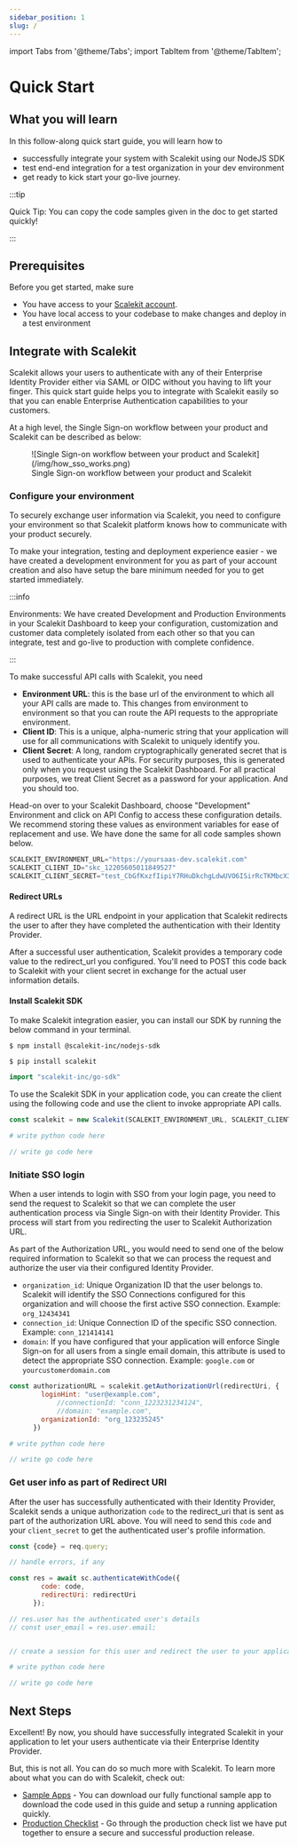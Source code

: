 ```yaml
---
sidebar_position: 1
slug: /
---
```

import Tabs from '@theme/Tabs';
import TabItem from '@theme/TabItem';

# Quick Start

## What you will learn

In this follow-along quick start guide, you will learn how to

- successfully integrate your system with Scalekit using our NodeJS SDK
- test end-end integration for a test organization in your dev environment
- get ready to kick start your go-live journey.

:::tip

Quick Tip: You can copy the code samples given in the doc to get started quickly!

:::

## Prerequisites

Before you get started, make sure 

- You have access to your [Scalekit account](https://app.scalekit.com). 
- You have local access to your codebase to make changes and deploy in a test environment

## Integrate with Scalekit

Scalekit allows your users to authenticate with any of their Enterprise Identity Provider either via SAML or OIDC without you having to lift your finger. This quick start guide helps you to integrate with Scalekit easily so that you can enable Enterprise Authentication capabilities to your customers. 

At a high level, the Single Sign-on workflow between your product and Scalekit can be described as below:

<figure>![Single Sign-on workflow between your product and Scalekit](/img/how_sso_works.png)
<figcaption>Single Sign-on workflow between your product and Scalekit</figcaption></figure>

### Configure your environment

To securely exchange user information via Scalekit, you need to configure your environment so that Scalekit platform knows how to communicate with your product securely. 

To make your integration, testing and deployment experience easier - we have created a development environment for you as part of your account creation and also have setup the bare minimum needed for you to get started immediately. 

:::info

Environments:  We have created Development and Production Environments in your Scalekit Dashboard to keep your configuration, customization and customer data completely isolated from each other so that you can integrate, test and go-live to production with complete confidence.

:::


To make successful API calls with Scalekit, you need 

- **Environment URL**: this is the base url of the environment to which all your API calls are made to. This changes from environment to environment so that you can route the API requests to the appropriate environment. 
- **Client ID**: This is a unique, alpha-numeric string that your application will use for all communications with Scalekit to uniquely identify you.
- **Client Secret**: A long, random cryptographically generated secret that is used to authenticate your APIs. For security purposes, this is generated only when you request using the Scalekit Dashboard. For all practical purposes, we treat Client Secret as a password for your application. And you should too. 

Head-on over to your Scalekit Dashboard, choose "Development" Environment and click on API Config to access these configuration details. We recommend storing these values as environment variables for ease of replacement and use. We have done the same for all code samples shown below.

```javascript title=".env"
SCALEKIT_ENVIRONMENT_URL="https://yoursaas-dev.scalekit.com"
SCALEKIT_CLIENT_ID="skc_12205605011849527"
SCALEKIT_CLIENT_SECRET="test_CbGfKxzfIipiY7RHuDkchgLdwUVO6ISirRcTKMbcX3dsfdsfdsfsdfdsfsdfGmXLN"
```

#### Redirect URLs

A redirect URL is the URL endpoint in your application that Scalekit redirects the user to after they have completed the authentication with their Identity Provider. 

After a successful user authentication, Scalekit provides a temporary code value to the redirect_url you configured. You'll need to POST this code back to Scalekit with your client secret in exchange for the actual user information details. 

#### Install Scalekit SDK

To make Scalekit integration easier, you can install our SDK by running the below command in your terminal. 

<Tabs groupId="tech-stack">
<TabItem value="nodejs" label="NodeJS">


```shell
$ npm install @scalekit-inc/nodejs-sdk
```

</TabItem>
<TabItem value="py" label="Python">

```shell
$ pip install scalekit
```

</TabItem>
<TabItem value="golang" label="Go">

```go
import "scalekit-inc/go-sdk"
```

</TabItem>
</Tabs>


To use the Scalekit SDK in your application code, you can create the client using the following code and use the client to invoke appropriate API calls.


<Tabs groupId="tech-stack">
<TabItem value="nodejs" label="NodeJS">

```javascript
const scalekit = new Scalekit(SCALEKIT_ENVIRONMENT_URL, SCALEKIT_CLIENT_ID, SCALEKIT_CLIENT_SECRET);
```

</TabItem>
<TabItem value="py" label="Python">

```python
# write python code here
```

</TabItem>
<TabItem value="golang" label="Go">

```go
// write go code here
```

</TabItem>
</Tabs>



### Initiate SSO login

When a user intends to login with SSO from your login page, you need to send the request to Scalekit so that we can complete the user authentication process via Single Sign-on with their Identity Provider. This process will start from you redirecting the user to Scalekit Authorization URL. 

As part of the Authorization URL, you would need to send one of the below required information to Scalekit so that we can process the request and authorize the user via their configured Identity Provider. 

- `organization_id`: Unique Organization ID that the user belongs to. Scalekit will identify the SSO Connections configured for this organization and will choose the first active SSO connection. Example: `org_12434341`
- `connection_id`: Unique Connection ID of the specific SSO connection. Example: `conn_121414141`
- `domain`:  If you have configured that your application will enforce Single Sign-on for all users from a single email domain, this attribute is used to detect the appropriate SSO connection. Example: `google.com` or `yourcustomerdomain.com`


<Tabs groupId="tech-stack">
<TabItem value="nodejs" label="NodeJS">

```javascript showLineNumbers
const authorizationURL = scalekit.getAuthorizationUrl(redirectUri, {
        loginHint: "user@example.com",
  			//connectionId: "conn_1223231234124",
  			//domain: "example.com",
        organizationId: "org_123235245"
      })
```

</TabItem>
<TabItem value="py" label="Python">

```python
# write python code here
```

</TabItem>
<TabItem value="golang" label="Go">

```go
// write go code here
```

</TabItem>
</Tabs>


### Get user info as part of Redirect URI

After the user has successfully authenticated with their Identity Provider, Scalekit sends a unique authorization `code` to the redirect_uri that is sent as part of the authorization URL above. You will need to send this `code` and your `client_secret` to get the authenticated user's profile information.

<Tabs groupId="tech-stack">
<TabItem value="nodejs" label="NodeJS">

```javascript showLineNumbers
const {code} = req.query;

// handle errors, if any

const res = await sc.authenticateWithCode({
        code: code,
        redirectUri: redirectUri
      });

// res.user has the authenticated user's details 
// const user_email = res.user.email;


// create a session for this user and redirect the user to your application.
```

</TabItem>
<TabItem value="py" label="Python">

```python
# write python code here
```

</TabItem>
<TabItem value="golang" label="Go">

```go
// write go code here
```

</TabItem>
</Tabs>



## Next Steps

Excellent! By now, you should have successfully integrated Scalekit in your application to let your users authenticate via their Enterprise Identity Provider.

But, this is not all. You can do so much more with Scalekit. To learn more about what you can do with Scalekit, check out:


- [Sample Apps](https://www.github.com/scalekit-inc/) - You can download our fully functional sample app to download the code used in this guide and setup a running application quickly.
- [Production Checklist](golive-checklist.md) - Go through the production check list we have put together to ensure a secure and successful production release.
